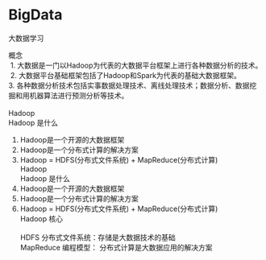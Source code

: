 # BigData
大数据学习

概念<br/>
  1. 大数据是一门以Hadoop为代表的大数据平台框架上进行各种数据分析的技术。<br/>
  2. 大数据平台基础框架包括了Hadoop和Spark为代表的基础大数据框架。<br/>
  3. 各种数据分析技术包括实事数据处理技术、离线处理技术；数据分析、数据挖掘和用机器算法进行预测分析等技术。<br/>
  <br/>
Hadoop
<br/>Hadoop 是什么
 1. Hadoop是一个开源的大数据框架
 2. Hadoop是一个分布式计算的解决方案
 3. Hadoop = HDFS(分布式文件系统) + MapReduce(分布式计算) <br/>
Hadoop
<br/>Hadoop 是什么
 1. Hadoop是一个开源的大数据框架
 2. Hadoop是一个分布式计算的解决方案
 3. Hadoop = HDFS(分布式文件系统) + MapReduce(分布式计算) <br/>
Hadoop 核心 <br/>
 <br/> HDFS 分布式文件系统：存储是大数据技术的基础
 <br/> MapReduce 编程模型： 分布式计算是大数据应用的解决方案
